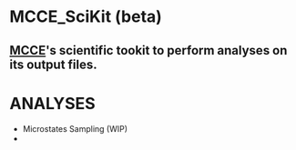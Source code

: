 # MCCE_SciKit (beta)
## [MCCE](https://github.com/GunnerLab/Stable-MCCE)'s scientific tookit to perform analyses on its output files.

# ANALYSES
  * Microstates Sampling (WIP)
  * 
